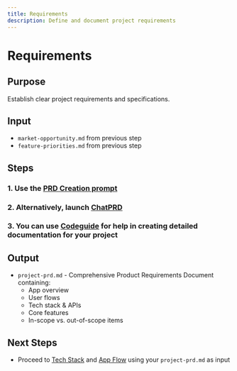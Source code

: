 ```yaml
---
title: Requirements
description: Define and document project requirements
---
```


# Requirements

## Purpose
Establish clear project requirements and specifications.

## Input
- `market-opportunity.md` from previous step
- `feature-priorities.md` from previous step


## Steps

### 1. Use the [PRD Creation prompt](./prd.md)
### 2. Alternatively, launch [ChatPRD](https://chatgpt.com/g/g-G5diVh12v-chatprd-ai-for-product-managers)
### 3. You can use [Codeguide](https://www.codeguide.dev/) for help in creating detailed documentation for your project

## Output
- `project-prd.md` - Comprehensive Product Requirements Document containing:
    - App overview
    - User flows
    - Tech stack & APIs
    - Core features
    - In-scope vs. out-of-scope items

## Next Steps
- Proceed to [Tech Stack](../tech-stack/index.md) and [App Flow](../appflow/index.md) using your `project-prd.md` as input